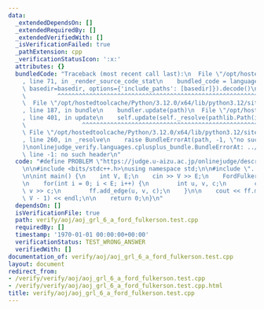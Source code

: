 ```yaml
---
data:
  _extendedDependsOn: []
  _extendedRequiredBy: []
  _extendedVerifiedWith: []
  _isVerificationFailed: true
  _pathExtension: cpp
  _verificationStatusIcon: ':x:'
  attributes: {}
  bundledCode: "Traceback (most recent call last):\n  File \"/opt/hostedtoolcache/Python/3.12.0/x64/lib/python3.12/site-packages/onlinejudge_verify/documentation/build.py\"\
    , line 71, in _render_source_code_stat\n    bundled_code = language.bundle(stat.path,\
    \ basedir=basedir, options={'include_paths': [basedir]}).decode()\n          \
    \         ^^^^^^^^^^^^^^^^^^^^^^^^^^^^^^^^^^^^^^^^^^^^^^^^^^^^^^^^^^^^^^^^^^^^^^^^^^^^^^^^^\n\
    \  File \"/opt/hostedtoolcache/Python/3.12.0/x64/lib/python3.12/site-packages/onlinejudge_verify/languages/cplusplus.py\"\
    , line 187, in bundle\n    bundler.update(path)\n  File \"/opt/hostedtoolcache/Python/3.12.0/x64/lib/python3.12/site-packages/onlinejudge_verify/languages/cplusplus_bundle.py\"\
    , line 401, in update\n    self.update(self._resolve(pathlib.Path(included), included_from=path))\n\
    \                ^^^^^^^^^^^^^^^^^^^^^^^^^^^^^^^^^^^^^^^^^^^^^^^^^^^^^^^^^\n \
    \ File \"/opt/hostedtoolcache/Python/3.12.0/x64/lib/python3.12/site-packages/onlinejudge_verify/languages/cplusplus_bundle.py\"\
    , line 260, in _resolve\n    raise BundleErrorAt(path, -1, \"no such header\"\
    )\nonlinejudge_verify.languages.cplusplus_bundle.BundleErrorAt: ../../graph/flow/ford_fulkerson.hpp:\
    \ line -1: no such header\n"
  code: "#define PROBLEM \"https://judge.u-aizu.ac.jp/onlinejudge/description.jsp?id=GRL_6_A&lang=jp\"\
    \n\n#include <bits/stdc++.h>\nusing namespace std;\n\n#include \"../../graph/flow/ford_fulkerson.hpp\"\
    \n\nint main() {\n    int V, E;\n    cin >> V >> E;\n    FordFulkerson<int> ff(V);\n\
    \n    for(int i = 0; i < E; i++) {\n        int u, v, c;\n        cin >> u >>\
    \ v >> c;\n        ff.add_edge(u, v, c);\n    }\n\n    cout << ff.max_flow(0,\
    \ V - 1) << endl;\n\n    return 0;\n}\n"
  dependsOn: []
  isVerificationFile: true
  path: verify/aoj/aoj_grl_6_a_ford_fulkerson.test.cpp
  requiredBy: []
  timestamp: '1970-01-01 00:00:00+00:00'
  verificationStatus: TEST_WRONG_ANSWER
  verifiedWith: []
documentation_of: verify/aoj/aoj_grl_6_a_ford_fulkerson.test.cpp
layout: document
redirect_from:
- /verify/verify/aoj/aoj_grl_6_a_ford_fulkerson.test.cpp
- /verify/verify/aoj/aoj_grl_6_a_ford_fulkerson.test.cpp.html
title: verify/aoj/aoj_grl_6_a_ford_fulkerson.test.cpp
---
```

